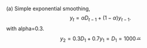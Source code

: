 (a) Simple exponential smoothing,
$$
y_t=\alpha D_{t-1}+({1-\alpha}) y_{t-1}.
$$
with alpha=0.3.
$$
y_2=0.3D_1+0.7y_1=D_1=1000
ㅛ
$$
<!--stackedit_data:
eyJoaXN0b3J5IjpbMTY3NDg5NTM0Niw3MzA5OTgxMTZdfQ==
-->